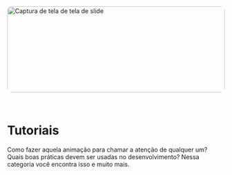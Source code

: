 <img src="/images/posts/tutorials.jpg" alt="Captura de tela de tela de slide" style="border-radius: 10px; margin-bottom: 2rem; max-height: 200px; width: 100%; object-fit: cover;">

# Tutoriais

Como fazer aquela animação para chamar a atenção de qualquer um? Quais boas práticas devem ser usadas no desenvolvimento? Nessa categoria você encontra isso e muito mais.
